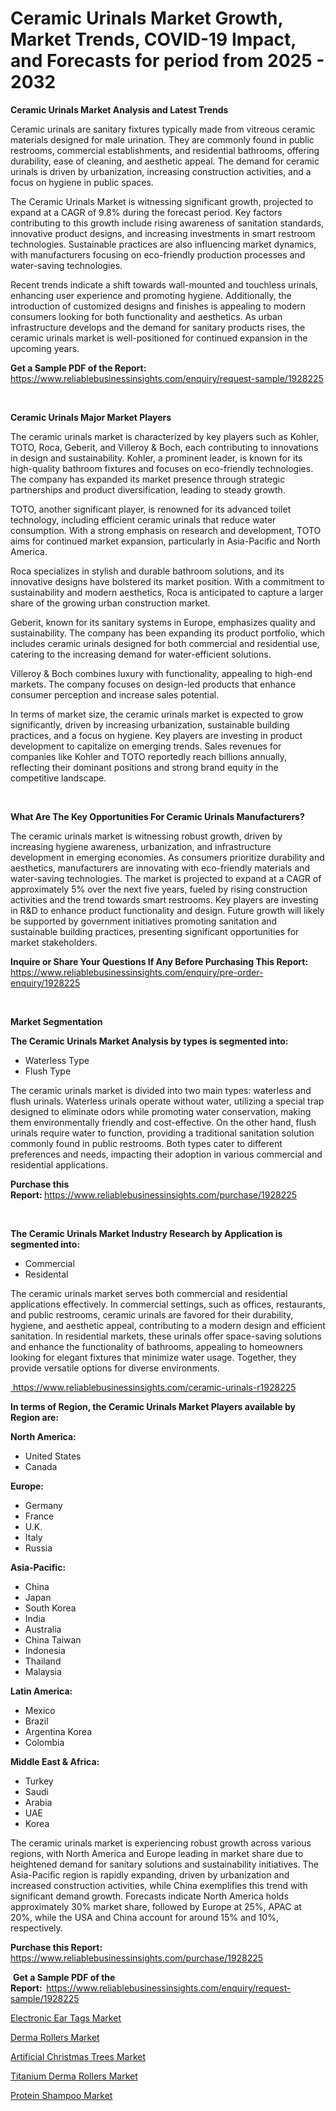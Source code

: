 <p><h1>Ceramic Urinals Market Growth, Market Trends, COVID-19 Impact, and Forecasts for period from 2025 - 2032</h1></p><p><strong>Ceramic Urinals Market Analysis and Latest Trends</strong></p>
<p><p>Ceramic urinals are sanitary fixtures typically made from vitreous ceramic materials designed for male urination. They are commonly found in public restrooms, commercial establishments, and residential bathrooms, offering durability, ease of cleaning, and aesthetic appeal. The demand for ceramic urinals is driven by urbanization, increasing construction activities, and a focus on hygiene in public spaces.</p><p>The Ceramic Urinals Market is witnessing significant growth, projected to expand at a CAGR of 9.8% during the forecast period. Key factors contributing to this growth include rising awareness of sanitation standards, innovative product designs, and increasing investments in smart restroom technologies. Sustainable practices are also influencing market dynamics, with manufacturers focusing on eco-friendly production processes and water-saving technologies.</p><p>Recent trends indicate a shift towards wall-mounted and touchless urinals, enhancing user experience and promoting hygiene. Additionally, the introduction of customized designs and finishes is appealing to modern consumers looking for both functionality and aesthetics. As urban infrastructure develops and the demand for sanitary products rises, the ceramic urinals market is well-positioned for continued expansion in the upcoming years.</p></p>
<p><strong>Get a Sample PDF of the Report:&nbsp;</strong> <a href="https://www.reliablebusinessinsights.com/enquiry/request-sample/1928225?utm_campaign=113&utm_medium=2&utm_source=Github&utm_content=ia&utm_term=08022025&utm_id=ceramic-urinals">https://www.reliablebusinessinsights.com/enquiry/request-sample/1928225</a></p>
<p>&nbsp;</p>
<p><strong>Ceramic Urinals Major Market Players</strong></p>
<p><p>The ceramic urinals market is characterized by key players such as Kohler, TOTO, Roca, Geberit, and Villeroy & Boch, each contributing to innovations in design and sustainability. Kohler, a prominent leader, is known for its high-quality bathroom fixtures and focuses on eco-friendly technologies. The company has expanded its market presence through strategic partnerships and product diversification, leading to steady growth.</p><p>TOTO, another significant player, is renowned for its advanced toilet technology, including efficient ceramic urinals that reduce water consumption. With a strong emphasis on research and development, TOTO aims for continued market expansion, particularly in Asia-Pacific and North America.</p><p>Roca specializes in stylish and durable bathroom solutions, and its innovative designs have bolstered its market position. With a commitment to sustainability and modern aesthetics, Roca is anticipated to capture a larger share of the growing urban construction market.</p><p>Geberit, known for its sanitary systems in Europe, emphasizes quality and sustainability. The company has been expanding its product portfolio, which includes ceramic urinals designed for both commercial and residential use, catering to the increasing demand for water-efficient solutions. </p><p>Villeroy & Boch combines luxury with functionality, appealing to high-end markets. The company focuses on design-led products that enhance consumer perception and increase sales potential.</p><p>In terms of market size, the ceramic urinals market is expected to grow significantly, driven by increasing urbanization, sustainable building practices, and a focus on hygiene. Key players are investing in product development to capitalize on emerging trends. Sales revenues for companies like Kohler and TOTO reportedly reach billions annually, reflecting their dominant positions and strong brand equity in the competitive landscape.</p></p>
<p>&nbsp;</p>
<p><strong>What Are The Key Opportunities For Ceramic Urinals Manufacturers?</strong></p>
<p><p>The ceramic urinals market is witnessing robust growth, driven by increasing hygiene awareness, urbanization, and infrastructure development in emerging economies. As consumers prioritize durability and aesthetics, manufacturers are innovating with eco-friendly materials and water-saving technologies. The market is projected to expand at a CAGR of approximately 5% over the next five years, fueled by rising construction activities and the trend towards smart restrooms. Key players are investing in R&D to enhance product functionality and design. Future growth will likely be supported by government initiatives promoting sanitation and sustainable building practices, presenting significant opportunities for market stakeholders.</p></p>
<p><strong>Inquire or Share Your Questions If Any Before Purchasing This Report:</strong> <a href="https://www.reliablebusinessinsights.com/enquiry/pre-order-enquiry/1928225?utm_campaign=113&utm_medium=2&utm_source=Github&utm_content=ia&utm_term=08022025&utm_id=ceramic-urinals">https://www.reliablebusinessinsights.com/enquiry/pre-order-enquiry/1928225</a></p>
<p>&nbsp;</p>
<p><strong>Market Segmentation</strong></p>
<p><strong>The Ceramic Urinals Market Analysis by types is segmented into:</strong></p>
<p><ul><li>Waterless Type</li><li>Flush Type</li></ul></p>
<p><p>The ceramic urinals market is divided into two main types: waterless and flush urinals. Waterless urinals operate without water, utilizing a special trap designed to eliminate odors while promoting water conservation, making them environmentally friendly and cost-effective. On the other hand, flush urinals require water to function, providing a traditional sanitation solution commonly found in public restrooms. Both types cater to different preferences and needs, impacting their adoption in various commercial and residential applications.</p></p>
<p><strong>Purchase this Report:&nbsp;</strong><a href="https://www.reliablebusinessinsights.com/purchase/1928225?utm_campaign=113&utm_medium=2&utm_source=Github&utm_content=ia&utm_term=08022025&utm_id=ceramic-urinals">https://www.reliablebusinessinsights.com/purchase/1928225</a></p>
<p>&nbsp;</p>
<p><strong>The Ceramic Urinals Market Industry Research by Application is segmented into:</strong></p>
<p><ul><li>Commercial</li><li>Residental</li></ul></p>
<p><p>The ceramic urinals market serves both commercial and residential applications effectively. In commercial settings, such as offices, restaurants, and public restrooms, ceramic urinals are favored for their durability, hygiene, and aesthetic appeal, contributing to a modern design and efficient sanitation. In residential markets, these urinals offer space-saving solutions and enhance the functionality of bathrooms, appealing to homeowners looking for elegant fixtures that minimize water usage. Together, they provide versatile options for diverse environments.</p></p>
<p><a href="https://www.reliablebusinessinsights.com/ceramic-urinals-r1928225?utm_campaign=113&utm_medium=2&utm_source=Github&utm_content=ia&utm_term=08022025&utm_id=ceramic-urinals">&nbsp;https://www.reliablebusinessinsights.com/ceramic-urinals-r1928225</a></p>
<p><strong>In terms of Region, the Ceramic Urinals Market Players available by Region are:</strong></p>
<p>
    <p> <strong> North America: </strong>
        <ul>
            <li>United States</li>
            <li>Canada</li>
        </ul>
        </p> 
    <p> <strong> Europe: </strong>
        <ul>
            <li>Germany</li>
            <li>France</li>
            <li>U.K.</li>
            <li>Italy</li>
            <li>Russia</li>
        </ul>
        </p> 
    <p> <strong> Asia-Pacific: </strong>
        <ul>
            <li>China</li>
            <li>Japan</li>
            <li>South Korea</li>
            <li>India</li>
            <li>Australia</li>
            <li>China Taiwan</li>
            <li>Indonesia</li>
            <li>Thailand</li>
            <li>Malaysia</li>
        </ul>
        </p> 
    <p> <strong> Latin America: </strong>
        <ul>
            <li>Mexico</li>
            <li>Brazil</li>
            <li>Argentina Korea</li>
            <li>Colombia</li>
        </ul>
        </p> 
    <p> <strong> Middle East & Africa: </strong>
        <ul>
            <li>Turkey</li>
            <li>Saudi</li>
            <li>Arabia</li>
            <li>UAE</li>
            <li>Korea</li>
        </ul>
    </p>
    </p>
<p><p>The ceramic urinals market is experiencing robust growth across various regions, with North America and Europe leading in market share due to heightened demand for sanitary solutions and sustainability initiatives. The Asia-Pacific region is rapidly expanding, driven by urbanization and increased construction activities, while China exemplifies this trend with significant demand growth. Forecasts indicate North America holds approximately 30% market share, followed by Europe at 25%, APAC at 20%, while the USA and China account for around 15% and 10%, respectively.</p></p>
<p><strong>Purchase this Report: </strong><a href="https://www.reliablebusinessinsights.com/purchase/1928225?utm_campaign=113&utm_medium=2&utm_source=Github&utm_content=ia&utm_term=08022025&utm_id=ceramic-urinals">https://www.reliablebusinessinsights.com/purchase/1928225</a></p>
<p>&nbsp;<strong>Get a Sample PDF of the Report:&nbsp;&nbsp;</strong><a href="https://www.reliablebusinessinsights.com/enquiry/request-sample/1928225?utm_campaign=113&utm_medium=2&utm_source=Github&utm_content=ia&utm_term=08022025&utm_id=ceramic-urinals">https://www.reliablebusinessinsights.com/enquiry/request-sample/1928225</a></p>
<p><strong></strong></p>
<p><p><a href="https://github.com/mbilliekralc/Market-Research-Report-List-1/blob/main/electronic-ear-tags-market.md?utm_campaign=113&utm_medium=2&utm_source=Github&utm_content=ia&utm_term=08022025&utm_id=ceramic-urinals">Electronic Ear Tags Market</a></p><p><a href="https://github.com/mohmodsiason/Market-Research-Report-List-1/blob/main/derma-rollers-market.md?utm_campaign=113&utm_medium=2&utm_source=Github&utm_content=ia&utm_term=08022025&utm_id=ceramic-urinals">Derma Rollers Market</a></p><p><a href="https://github.com/msiyahhonzo46/Market-Research-Report-List-1/blob/main/artificial-christmas-trees-market.md?utm_campaign=113&utm_medium=2&utm_source=Github&utm_content=ia&utm_term=08022025&utm_id=ceramic-urinals">Artificial Christmas Trees Market</a></p><p><a href="https://github.com/saoneubeh8/Market-Research-Report-List-1/blob/main/titanium-derma-rollers-market.md?utm_campaign=113&utm_medium=2&utm_source=Github&utm_content=ia&utm_term=08022025&utm_id=ceramic-urinals">Titanium Derma Rollers Market</a></p><p><a href="https://github.com/anggigpps/Market-Research-Report-List-1/blob/main/protein-shampoo-market.md?utm_campaign=113&utm_medium=2&utm_source=Github&utm_content=ia&utm_term=08022025&utm_id=ceramic-urinals">Protein Shampoo Market</a></p></p>